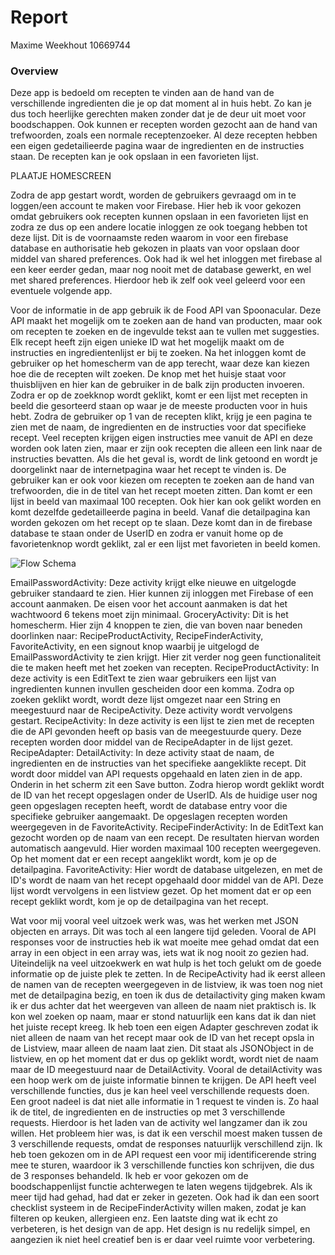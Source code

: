 # Report
Maxime Weekhout
10669744

### Overview
Deze app is bedoeld om recepten te vinden aan de hand van de verschillende ingredienten die je op dat moment al in huis hebt. Zo kan je dus toch heerlijke gerechten maken zonder dat je de deur uit moet voor boodschappen. Ook kunnen er recepten worden gezocht aan de hand van trefwoorden, zoals een normale receptenzoeker. Al deze recepten hebben een eigen gedetailieerde pagina waar de ingredienten en de instructies staan. De recepten kan je ook opslaan in een favorieten lijst.

PLAATJE HOMESCREEN

Zodra de app gestart wordt, worden de gebruikers gevraagd om in te loggen/een account te maken voor Firebase. Hier heb ik voor gekozen omdat gebruikers ook recepten kunnen opslaan in een favorieten lijst en zodra ze dus op een andere locatie inloggen ze ook toegang hebben tot deze lijst. Dit is de voornaamste reden waarom in voor een firebase database en authorisatie heb gekozen in plaats van voor opslaan door middel van shared preferences. Ook had ik wel het inloggen met firebase al een keer eerder gedan, maar nog nooit met de database gewerkt, en wel met shared preferences. Hierdoor heb ik zelf ook veel geleerd voor een eventuele volgende app.

Voor de informatie in de app gebruik ik de Food API van Spoonacular. Deze API maakt het mogelijk om te zoeken aan de hand van producten, maar ook om recepten te zoeken en de ingevulde tekst aan te vullen met suggesties. Elk recept heeft zijn eigen unieke ID wat het mogelijk maakt om de instructies en ingredientenlijst er bij te zoeken.
Na het inloggen komt de gebruiker op het homescherm van de app terecht, waar deze kan kiezen hoe die de recepten wilt zoeken. De knop met het huisje staat voor thuisblijven en hier kan de gebruiker in de balk zijn producten invoeren. Zodra er op de zoekknop wordt geklikt, komt er een lijst met recepten in beeld die gesorteerd staan op waar je de meeste producten voor in huis hebt.
Zodra de gebruiker op 1 van de recepten klikt, krijg je een pagina te zien met de naam, de ingredienten en de instructies voor dat specifieke recept. Veel recepten krijgen eigen instructies mee vanuit de API en deze worden ook laten zien, maar er zijn ook recepten die alleen een link naar de instructies bevatten. Als die het geval is, wordt de link getoond en wordt je doorgelinkt naar de internetpagina waar het recept te vinden is.
De gebruiker kan er ook voor kiezen om recepten te zoeken aan de hand van trefwoorden, die in de titel van het recept moeten zitten. Dan komt er een lijst in beeld van maximaal 100 recepten. Ook hier kan ook gelikt worden en komt dezelfde gedetailleerde pagina in beeld.
Vanaf die detailpagina kan worden gekozen om het recept op te slaan. Deze komt dan in de firebase database te staan onder de UserID en zodra er vanuit home op de favorietenknop wordt geklikt, zal er een lijst met favorieten in beeld komen.

![Flow Schema](https://github.com/Maximeee/Programmeer-Project/blob/master/doc/FlowSchema.jpg)

EmailPasswordActivity: Deze activity krijgt elke nieuwe en uitgelogde gebruiker standaard te zien. Hier kunnen zij inloggen met Firebase of een account aanmaken. De eisen voor het account aanmaken is dat het wachtwoord 6 tekens moet zijn minimaal. 
GroceryActivity: Dit is het homescherm. Hier zijn 4 knoppen te zien, die van boven naar beneden doorlinken naar: RecipeProductActivity, RecipeFinderActivity, FavoriteActivity, en een signout knop waarbij je uitgelogd de EmailPasswordActivity te zien krijgt. Hier zit verder nog geen functionaliteit die te maken heeft met het zoeken van recepten.
RecipeProductActivity: In deze activity is een EditText te zien waar gebruikers een lijst van ingredienten kunnen invullen gescheiden door een komma. Zodra op zoeken geklikt wordt, wordt deze lijst omgezet naar een String en meegestuurd naar de RecipeActivity. Deze activity wordt vervolgens gestart.
RecipeActivity: In deze activity is een lijst te zien met de recepten die de API gevonden heeft op basis van de meegestuurde query. Deze recepten worden door middel van de RecipeAdapter in de lijst gezet. 
RecipeAdapter:
DetailActivity: In deze activity staat de naam, de ingredienten en de instructies van het specifieke aangeklikte recept. Dit wordt door middel van API requests opgehaald en laten zien in de app. Onderin in het scherm zit een Save button. Zodra hierop wordt geklikt wordt de ID van het recept opgeslagen onder de UserID. Als de huidige user nog geen opgeslagen recepten heeft, wordt de database entry voor die specifieke gebruiker aangemaakt. De opgeslagen recepten worden weergegeven in de FavoriteActivity.
RecipeFinderActivity: In de EditText kan gezocht worden op de naam van een recept. De resultaten hiervan worden automatisch aangevuld. Hier worden maximaal 100 recepten weergegeven. Op het moment dat er een recept aangeklikt wordt, kom je op de detailpagina. 
FavoriteActivity: Hier wordt de database uitgelezen, en met de ID's wordt de naam van het recept opgehaald door middel van de API. Deze lijst wordt vervolgens in een listview gezet. Op het moment dat er op een recept geklikt wordt, kom je op de detailpagina van het recept.

Wat voor mij vooral veel uitzoek werk was, was het werken met JSON objecten en arrays. Dit was toch al een langere tijd geleden. Vooral de API responses voor de instructies heb ik wat moeite mee gehad omdat dat een array in een object in een array was, iets wat ik nog nooit zo gezien had. Uiteindelijk na veel uitzoekwerk en wat hulp is het toch gelukt om de goede informatie op de juiste plek te zetten.
In de RecipeActivity had ik eerst alleen de namen van de recepten weergegeven in de listview, ik was toen nog niet met de detailpagina bezig, en toen ik dus de detailactivity ging maken kwam ik er dus achter dat het weergeven van alleen de naam niet praktisch is. Ik kon wel zoeken op naam, maar er stond natuurlijk een kans dat ik dan niet het juiste recept kreeg. Ik heb toen een eigen Adapter geschreven zodat ik niet alleen de naam van het recept maar ook de ID van het recept opsla in de Listview, maar alleen de naam laat zien. Dit staat als JSONObject in de listview, en op het moment dat er dus op geklikt wordt, wordt niet de naam maar de ID meegestuurd naar de DetailActivity.
Vooral de detailActivity was een hoop werk om de juiste informatie binnen te krijgen. De API heeft veel verschillende functies, dus je kan heel veel verschillende requests doen. Een groot nadeel is dat niet alle informatie in 1 request te vinden is. Zo haal ik de titel, de ingredienten en de instructies op met 3 verschillende requests. Hierdoor is het laden van de activity wel langzamer dan ik zou willen. Het probleem hier was, is dat ik een verschil moest maken tussen de 3 verschillende requests, omdat de responses natuurlijk verschillend zijn. Ik heb toen gekozen om in de API request een voor mij identificerende string mee te sturen, waardoor ik 3 verschillende functies kon schrijven, die dus de 3 responses behandeld. 
Ik heb er voor gekozen om de boodschappenlijst functie achterwegen te laten wegens tijdgebrek. Als ik meer tijd had gehad, had dat er zeker in gezeten. Ook had ik dan een soort checklist systeem in de RecipeFinderActivity willen maken, zodat je kan filteren op keuken, allergieen enz. Een laatste ding wat ik echt zo verbeteren, is het design van de app. Het design is nu redelijk simpel, en aangezien ik niet heel creatief ben is er daar veel ruimte voor verbetering. 
